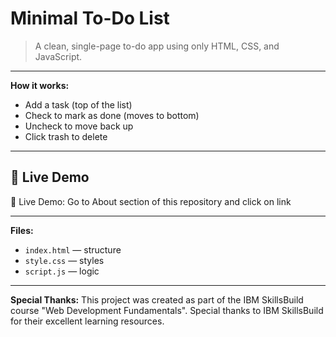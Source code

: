 # Minimal To-Do List

>A clean, single-page to-do app using only HTML, CSS, and JavaScript.

---

**How it works:**
- Add a task (top of the list)
- Check to mark as done (moves to bottom)
- Uncheck to move back up
- Click trash to delete

---

## 📸 Live Demo
🔗 Live Demo: Go to About section of this repository and click on link

---

**Files:**
- `index.html` — structure
- `style.css` — styles
- `script.js` — logic

---

**Special Thanks:**
This project was created as part of the IBM SkillsBuild course "Web Development Fundamentals". Special thanks to IBM SkillsBuild for their excellent learning resources.
